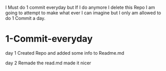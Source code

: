 I Must do 1 commit everyday but If I do anymore I delete this Repo
I am going to attempt to make what ever I can imagine but I only am allowed to do 1 Commit a day.
# 1-Commit-everyday

day 1
 Created Repo and added some info to Readme.md

day 2 
  Remade the read.md made it nicer

